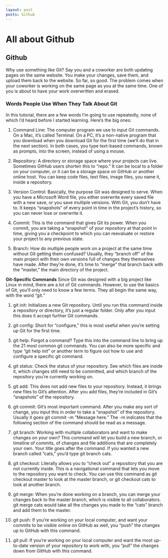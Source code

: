 ```yaml
---
layout: post
posts: Github
---
```


All about Github
================

 Github
 ------

Why use something like Git? Say you and a coworker are both updating pages on the same website. You make your changes, save them, and upload them back to the website. So far, so good. The problem comes when your coworker is working on the same page as you at the same time. One of you is about to have your work overwritten and erased.

### Words People Use When They Talk About Git
In this tutorial, there are a few words I’m going to use repeatedly, none of which I’d heard before I started learning.
 Here’s the big ones:

1. Command Line: The computer program we use to input Git commands. On a Mac, it’s called Terminal. On a PC, it’s a non-native program that you download when you download Git for the first time (we’ll do that in the next section). In both cases, you type text-based commands, known as prompts, into the screen, instead of using a mouse.

2. Repository: A directory or storage space where your projects can live. Sometimes GitHub users shorten this to “repo.” It can be local to a folder on your computer, or it can be a storage space on GitHub or another online host. You can keep code files, text files, image files, you name it, inside a repository.

3. Version Control: Basically, the purpose Git was designed to serve. When you have a Microsoft Word file, you either overwrite every saved file with a new save, or you save multiple versions. With Git, you don’t have to. It keeps “snapshots” of every point in time in the project’s history, so you can never lose or overwrite it.

4. Commit: This is the command that gives Git its power. When you commit, you are taking a “snapshot” of your repository at that point in time, giving you a checkpoint to which you can reevaluate or restore your project to any previous state.

5. Branch: How do multiple people work on a project at the same time without Git getting them confused? Usually, they “branch off” of the main project with their own versions full of changes they themselves have made. After they’re done, it’s time to “merge” that branch back with the “master,” the main directory of the project.

 **Git-Specific Commands**
Since Git was designed with a big project like Linux in mind, there are a lot of Git commands. However, to use the basics of Git, you’ll only need to know a few terms. They all begin the same way, with the word “git.”

1. git init: Initializes a new Git repository. Until you run this command inside a repository or directory, it’s just a regular folder. Only after you input this does it accept further Git commands.

2. git config: Short for “configure,” this is most useful when you’re setting up Git for the first time.

3. git help: Forgot a command? Type this into the command line to bring up the 21 most common git commands. You can also be more specific and type “git help init” or another term to figure out how to use and configure a specific git command.

4. git status: Check the status of your repository. See which files are inside it, which changes still need to be committed, and which branch of the repository you’re currently working on.

5. git add: This does not add new files to your repository. Instead, it brings new files to Git’s attention. After you add files, they’re included in Git’s “snapshots” of the repository.

6. git commit: Git’s most important command. After you make any sort of change, you input this in order to take a “snapshot” of the repository. Usually it goes git commit -m “Message here.” The -m indicates that the following section of the command should be read as a message.

7. git branch: Working with multiple collaborators and want to make changes on your own? This command will let you build a new branch, or timeline of commits, of changes and file additions that are completely your own. Your title goes after the command. If you wanted a new branch called “cats,” you’d type git branch cats.

8. git checkout: Literally allows you to “check out” a repository that you are not currently inside. This is a navigational command that lets you move to the repository you want to check. You can use this command as git checkout master to look at the master branch, or git checkout cats to look at another branch.

9. git merge: When you’re done working on a branch, you can merge your changes back to the master branch, which is visible to all collaborators. git merge cats would take all the changes you made to the “cats” branch and add them to the master.

10. git push: If you’re working on your local computer, and want your commits to be visible online on GitHub as well, you “push” the changes up to GitHub with this command.

11. git pull: If you’re working on your local computer and want the most up-to-date version of your repository to work with, you “pull” the changes down from GitHub with this command.
